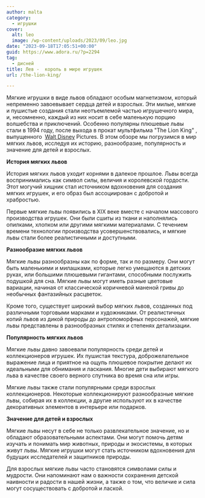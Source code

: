 ```yaml
---
author: malta
category:
  - игрушки
cover:
  alt: leo
  image: /wp-content/uploads/2023/09/leo.jpg
date: "2023-09-18T17:05:51+00:00"
guid: https://www.adora.ru/?p=2294
tag:
  - дисней
title: Лев -  король в мире игрушек
url: /the-lion-king/

---
```

Мягкие игрушки в виде львов обладают особым магнетизмом, который непременно завоевывает сердца детей и взрослых. Эти милые, мягкие и пушистые создания стали неотъемлемой частью игрушечного мира, и, несомненно, каждый из них носит в себе маленькую порцию волшебства и приключений. Особенно популярны плюшевые львы стали в 1994 году, после выхода в прокат мультфильма "The Lion King" , выпущенного  [Walt Disney](http://www.disneystudios.com) Pictures. В этом обзоре мы погрузимся в мир мягких львов, исследуя их историю, разнообразие, популярность и значение для детей и взрослых.

**История мягких львов**

История мягких львов уходит корнями в далекое прошлое. Львы всегда воспринимались как символ силы, величия и королевской гордости. Этот могучий хищник стал источником вдохновения для создания мягких игрушек, и его образ был ассоциирован с добротой и храбростью.

Первые мягкие львы появились в XIX веке вместе с началом массового производства игрушек. Они были сшиты из ткани и наполнялись опилками, хлопком или другими мягкими материалами. С течением времени технологии производства усовершенствовались, и мягкие львы стали более реалистичными и доступными.

**Разнообразие мягких львов**

Мягкие львы разнообразны как по форме, так и по размеру. Они могут быть маленькими и милашками, которые легко умещаются в детских руках, или большими плюшевыми гигантами, способными послужить подушкой для сна. Мягкие львы могут иметь разные цветовые вариации, начиная от классической коричневой маненой гривы до необычных фантазийных расцветок.

Кроме того, существует широкий выбор мягких львов, созданных под различными торговыми марками и художниками. От реалистичных копий львов из дикой природы до антропоморфных персонажей, мягкие львы представлены в разнообразных стилях и степенях детализации.

**Популярность мягких львов**

Мягкие львы давно завоевали популярность среди детей и коллекционеров игрушек. Их пушистая текстура, доброжелательное выражение лица и приятное на ощупь плюшевое покрытие делают их идеальными для обнимания и ласкания. Многие дети выбирают мягкого льва в качестве своего верного спутника во время сна или игры.

Мягкие львы также стали популярными среди взрослых коллекционеров. Некоторые коллекционируют разнообразные мягкие львы, собирая их в коллекции, а другие используют их в качестве декоративных элементов в интерьере или подарков.

**Значение для детей и взрослых**

Мягкие львы несут в себе не только развлекательное значение, но и обладают образовательными аспектами. Они могут помочь детям изучать и понимать мир животных, природы и экосистемы, в которых живут львы. Мягкие игрушки могут стать источником вдохновения для будущих исследателей и защитников природы.

Для взрослых мягкие львы часто становятся символами силы и мудрости. Они напоминают нам о важности сохранения детской наивности и радости в нашей жизни, а также о том, что величие и сила могут сосуществовать с добротой и лаской.
